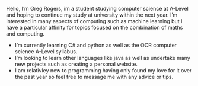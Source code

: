 Hello, I’m Greg Rogers, im a student studying computer science at A-Level and hoping to continue my study at university within the next year. 
I’m interested in many aspects of computing such as machine learning but I have a particular affinity for topics focused on the combination of maths and computing.
- I’m currently learning C# and python as well as the OCR computer science A-Level syllabus.
- I’m looking to learn other languages like java as well as undertake many new projects such as creating a personal website.
- I am relativley new to programming having only found my love for it over the past year so feel free to message me with any advice or tips.

<!---
greg-rogers/greg-rogers is a ✨ special ✨ repository because its `README.md` (this file) appears on your GitHub profile.
You can click the Preview link to take a look at your changes.
--->

